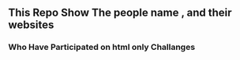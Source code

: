 <h2>This Repo Show The people name , and their websites </h2>
<h3>Who Have Participated on html only Challanges</h3>